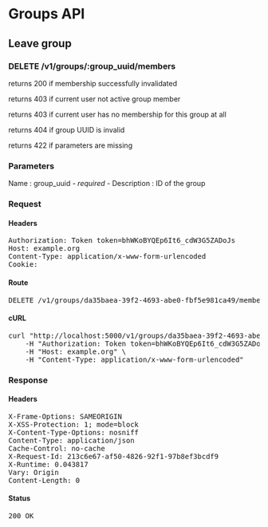 # Groups API

## Leave group

### DELETE /v1/groups/:group_uuid/members

returns 200 if membership successfully invalidated

returns 403 if current user not active group member

returns 403 if current user has no membership for this group at all

returns 404 if group UUID is invalid

returns 422 if parameters are missing

### Parameters

Name : group_uuid *- required -*
Description : ID of the group

### Request

#### Headers

<pre>Authorization: Token token=bhWKoBYQEp6It6_cdW3G5ZADoJs
Host: example.org
Content-Type: application/x-www-form-urlencoded
Cookie: </pre>

#### Route

<pre>DELETE /v1/groups/da35baea-39f2-4693-abe0-fbf5e981ca49/members</pre>

#### cURL

<pre class="request">curl &quot;http://localhost:5000/v1/groups/da35baea-39f2-4693-abe0-fbf5e981ca49/members&quot; -d &#39;&#39; -X DELETE \
	-H &quot;Authorization: Token token=bhWKoBYQEp6It6_cdW3G5ZADoJs&quot; \
	-H &quot;Host: example.org&quot; \
	-H &quot;Content-Type: application/x-www-form-urlencoded&quot;</pre>

### Response

#### Headers

<pre>X-Frame-Options: SAMEORIGIN
X-XSS-Protection: 1; mode=block
X-Content-Type-Options: nosniff
Content-Type: application/json
Cache-Control: no-cache
X-Request-Id: 213c6e67-af50-4826-92f1-97b8ef3bcdf9
X-Runtime: 0.043817
Vary: Origin
Content-Length: 0</pre>

#### Status

<pre>200 OK</pre>

